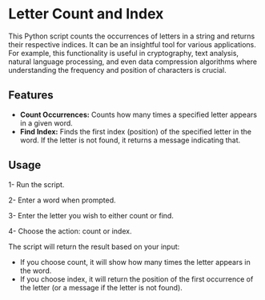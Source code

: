 # Letter Count and Index

This Python script counts the occurrences of letters in a string and returns their respective indices. It can be an insightful tool for various applications. For example, this functionality is useful in cryptography, text analysis, natural language processing, and even data compression algorithms where understanding the frequency and position of characters is crucial.


## Features

 -  **Count Occurrences:** Counts how many times a specified letter appears in a given word.
 -  **Find Index:** Finds the first index (position) of the specified letter in the word. If the letter is not found, it returns a message indicating that.

## Usage

 1-  Run the script.
 
 2-  Enter a word when prompted.
 
 3-  Enter the letter you wish to either count or find.
 
 4-  Choose the action: count or index.


The script will return the result based on your input:

- If you choose count, it will show how many times the letter appears in the word.
- If you choose index, it will return the position of the first occurrence of the letter (or a message if the letter is not found).
